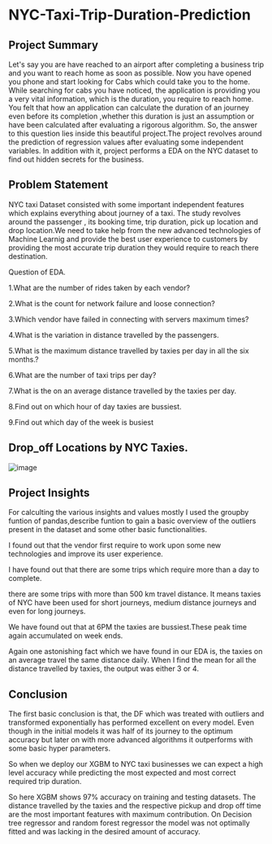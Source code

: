# NYC-Taxi-Trip-Duration-Prediction

## Project Summary

Let's say you are have reached to an airport after completing a business trip and you want to reach home as soon as possible. Now you have opened you phone and start looking for Cabs which could take you to the home. While searching for cabs you have noticed, the application is providing you a very vital information, which is the duration, you require to reach home. You felt that how an application can calculate the duration of an journey even before its completion ,whether this duration is just an assumption or have been calculated after evaluating a rigorous algorithm.
So, the answer to this question lies inside this beautiful project.The project revolves around the prediction of regression values after evaluating some independent variables. In addition with it, project performs a EDA on the NYC dataset to find out hidden secrets for the business.

## Problem Statement
NYC taxi Dataset consisted with some important independent features which explains everything about journey of a taxi. The study revolves around the passenger , its booking time, trip duration, pick up location and drop location.We need to take help from the new advanced technologies of Machine Learnig and provide the best user experience to customers by providing the most accurate trip duration they would require to reach there destination.

Question of EDA.

1.What are the number of rides taken by each vendor?

2.What is the count for network failure and loose connection?

3.Which vendor have failed in connecting with servers maximum times?

4.What is the variation in distance travelled by the passengers.

5.What is the maximum distance travelled by taxies per day in all the six months.?

6.What are the number of taxi trips per day?

7.What is the on an average distance travelled by the taxies per day.

8.Find out on which hour of day taxies are bussiest.

9.Find out which day of the week is busiest

## Drop_off Locations by NYC Taxies.

![image](https://user-images.githubusercontent.com/122529968/230848901-bb9000e5-2722-4e16-90ea-465c9ddb8162.png)


## Project Insights

For calculting the various insights and values mostly I used the groupby funtion of pandas,describe funtion to gain a basic overview of the outliers present in the dataset and some other basic functionalities.

I found out that the vendor first require to work upon some new technologies and improve its user experience.

I have found out that there are some trips which require more than a day to complete.

there are some trips with more than 500 km travel distance. It means taxies of NYC have been used for short journeys, medium distance journeys and even for long journeys.

We have found out that at 6PM the taxies are bussiest.These peak time again accumulated on week ends.

Again one astonishing fact which we have found in our EDA is, the taxies on an average travel the same distance daily. When I find the mean for all the distance travelled by taxies, the output was either 3 or 4.

## Conclusion

The first basic conclusion is that, the DF which was treated with outliers and transformed exponentially has performed excellent on every model. Even though in the initial models it was half of its journey to the optimum accuracy but later on with more advanced algorithms it outperforms with some basic hyper parameters.

So when we deploy our XGBM to NYC taxi businesses we can expect a high level accuracy while predicting the most expected and most correct required trip duration.

So here XGBM shows 97% accuracy on training and testing datasets.
The distance travelled by the taxies and the respective pickup and drop off time are the most important features with maximum contribution.
On Decision tree regressor and random forest regressor the model was not optimally fitted and was lacking in the desired amount of accuracy.
